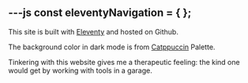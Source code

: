 ---js
const eleventyNavigation = {
};
---

This site is built with [Eleventy](https://www.11ty.dev/) and hosted on Github.

The background color in dark mode is from [Catppuccin](https://github.com/catppuccin/catppuccin) Palette.

Tinkering with this website gives me a therapeutic feeling: the kind one would get by working with tools in a garage.
